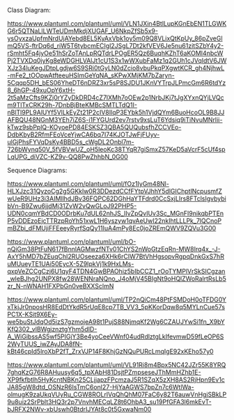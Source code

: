 
Class Diagram:

https://www.plantuml.com/plantuml/uml/VLN1JXin4BtlLupKGnEbEN1TLGWKG6r5QTNaLlLWTeUDmMkdjXUGAF_U6NkpZfSb5x9-ysOyxzaUpfmNrdUjAYebd8EL5KyAxVbk1oy5m09Q8VLixQtKpUy_86pZveGlmQ5VS-ftrDq6d_riW5T6tybcmECIgl2JSgL7Dt2kfVEV6Je5nu61zitSZbY4y2-rSmht5Fq4jyOe51hSrZoTAnLpRQTdrLPOgER5Qz6BuqhKZhT6aKOMI4nbcWPj2TVXDq0jyKg8eWDGHLVAlJt1cU1S3x1wWXubFaMz1q2GUh1cJVqIdtV6JWXJz34luKegJDtpLgdjw6S9SRi0tGyLN0dZcio8vbuPkqPXgwtKCR_gh4NjhwL-mFe2_tOOpwAtfteeuHSImGeYqNA_sKPwXMjKM7bZaryn-5Cqqp5DH_bES06YheDT6nDRZ3xr5sP8SJDU1JKnVYTrpJLPmcGm6R6tdYz8_6hGP-49xuOpY6xtH-2t5aMzCfts9KZj0rYZyDkDRD4cZ7lXMh7oOEw2p1NrbJKj7tJgXYxnQYjLVQcm9TlTxCRK29h-7DnbBjBteKMBcSMTLTdQ1I-nBlTl9PL9AlUYf5VlLkEyZt21P2cIV8IlqP3EYbk5h1VjdQYm6BuoHcoOL9B8JJAFBQU48NGnM3YEh7iZ6S-i1FYGUrd2ev7rstv9xsLuT6Ydsiq9iTiNvuMNrIii-kTwz9sbPplQ-KOyoePD84ESKSZ3QBA5QUQubsfhZCCVEo-DdbKbyB2RfmFEoVceYjwCA6bq7I74KJOTJwFjFUyv-ulGjPhsFYVqDsKy4BBD5s_cWgDL2Onbl7m-726bWynq50V_5fVBVwUZ_oH5leoKc38TYqR7giSmxZ57KeD5aVcrF5cUf4spLqUPG_diVZC-KZ9v-QQ8PwZhhbN_0G00

Sequence Diagrams:

https://www.plantuml.com/plantuml/uml/fOz1IyGm48Nl-HLXJzc31QyzoCg2g5GKklw0R3DDezdCCfFYtpVJhhY5dlGIChptlNcpusmfZwUeR9UHz3i3AIMllhdJBv36FQPC62DGhHaYTFdrd0CcSxjLIrs8FTclsIgvbybibVn-B9Zwu6jjdMj31ZvW2vQwGLoJ92PHP5-UDN0cqmYBdCD0ODrbKu7dUL62nhJS_IIvZpQvIUv3Sc_MGnFI9nikqbPTEnP5vDDEzoEjcTTRzpRoYh51xwL1H6yszyw1qvAeUwI22nkIhtLLLPk_7lQCnoPmBZbi_dFMUjiFFEeeyRyrfSqQy11IuA4mPy8Ec0joZREmQWV9ZQVu3G00

https://www.plantuml.com/plantuml/uml/bO-nQiGm38PtFuN617fBnnlAGMwzfNTv01ChYS2nWoGtzEqRn-MW8Irq4x_-J-AxY5hMD7bZEuqChI2RUOseeza6XHk6rCIW7BtVhHgsopvRgpqDnkGxS7hRuMUueyTE1UAi50EycX-5Z9IpkVj1k9HxLMs-qxpVeZCCgCzj6U1qyF4TDN4GwBPAOhiz5bIbCCZ1_rOoTYMPlVrSkSICgzan_wleBJhg2UNPX8fw28WENNraNQno_J4oMjV45BIgNt9oHQlZWoRalrtRsLb5zr_N-nWNAH1FXPbGn0veBXXSclmN

https://www.plantuml.com/plantuml/uml/TP2nQiCm48PtFSMDoH0oTFDG0YxTkjJr0nposHR8EdDtYkdR5rUqE8cp7TB_VV3_5pKKorDqw8q5MYLnCue57sPC1X-KSit9X6Ey-we5buStJdqOd5izS7gzmojeA98t1PujS88NjmqKf2Wg6CZAUJYwSi1fn_X9bYKfQ302_vlBWgjznztgYhm5dID-A_WiGibssAS5wf5PIGjY3Be4yoCeeVWnf04udRdlztgLkIfevmwD59fLeOP6S2WyTUUS_iwZAyJDA8fN-kBt46cpId5lroXbP2fT_ZrxVJP14F8KhjGzNQuPURcLmqIgE92xKEho57y0

https://www.plantuml.com/plantuml/uml/VL91Ri8m4Bpx5NC42JZr55K8YRQ7ghqKzG76R8AHuusy6q5_tpXAbH81DsjtPZmpseseJThMmHZhb1E-XP9fkfbtlh5HyKcntNBKn25CLjjapzFPcmzaJ5R1SZqX5zXH8AS2RjHpn9Ev1cJA85gW8dtd_OSNzR6IsTmC6onl27-HjYaAGWS7bpZn7c6WtlWa-olmugK9zaUkqVUyRu_CGW8ROLrlVqQhQhM07FaC6y82T6auwVnHgjSBkLP9u8uiz2SrPblt3HQ3r2p7VnvhMECqLZ8t6OhbA3_su19PfGFA3l6mkEvT-bJRFX2NWv-xbUswh0BtdrIJYAt8c0t5GxwaNm00
